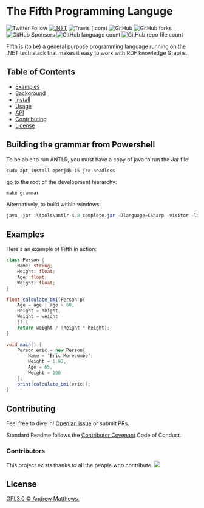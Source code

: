 # The Fifth Programming Languge

![Twitter Follow](https://img.shields.io/twitter/follow/aabs?style=social)
[![.NET](https://github.com/aabs/fifthlang/actions/workflows/dotnet.yml/badge.svg)](https://github.com/aabs/fifthlang/actions/workflows/dotnet.yml)
![Travis (.com)](https://img.shields.io/travis/com/aabs/fifthlang)
![GitHub](https://img.shields.io/github/license/aabs/fifthlang)
![GitHub forks](https://img.shields.io/github/forks/aabs/fifthlang?style=social)
![GitHub Sponsors](https://img.shields.io/github/sponsors/aabs?style=social)
![GitHub language count](https://img.shields.io/github/languages/count/aabs/fifthlang)
![GitHub repo file count](https://img.shields.io/github/directory-file-count/aabs/fifthlang)



Fifth is (to be) a general purpose programming language running on the .NET tech stack that makes it easy to work with RDF knowledge Graphs.

## Table of Contents

- [Examples](#security)
- [Background](#background)
- [Install](#install)
- [Usage](#usage)
- [API](#api)
- [Contributing](#contributing)
- [License](#license)

## Building the grammar from Powershell

To be able to run ANTLR, you must have a copy of java to run the Jar file:

```
sudo apt install openjdk-15-jre-headless
```

go to the root of the development hierarchy:

```
make grammar
```

Alternatively, to build within windows:

```powershell
java -jar .\tools\antlr-4.8-complete.jar -Dlanguage=CSharp -visitor -listener -o .\fifth.parser\grammar\ .\fifth.parser\grammar\Fifth.g4
```



## Examples

Here's an example of Fifth in action:

```csharp
class Person {
    Name: string;
    Height: float;
    Age: float;
    Weight: float;
}

float calculate_bmi(Person p{
    Age = age | age > 60,
    Height = height,
    Weight = weight
    }) {
    return weight / (height * height);
}

void main() {
    Person eric = new Person{
        Name = 'Eric Morecombe',
        Height = 1.93,
        Age = 65,
        Weight = 100
    };
    print(calculate_bmi(eric));
}
```

## Contributing

Feel free to dive in! [Open an issue](https://github.com/aabs/fifthlang/issues/new) or submit PRs.

Standard Readme follows the [Contributor Covenant](http://contributor-covenant.org/version/1/3/0/) Code of Conduct.

### Contributors

This project exists thanks to all the people who contribute. 
<a href="https://github.com/aabs/fifthlang/graphs/contributors"><img src="https://opencollective.com/fifthlang-contributors/contributors.svg?width=890&button=false" /></a>

## License

[GPL3.0 © Andrew Matthews.](../LICENSE)
